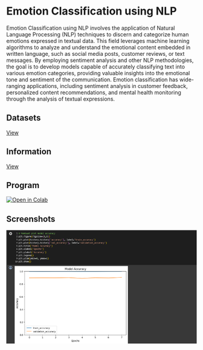 # Emotion Classification using NLP
Emotion Classification using NLP involves the application of Natural Language Processing (NLP) techniques to discern and categorize human emotions expressed in textual data. This field leverages machine learning algorithms to analyze and understand the emotional content embedded in written language, such as social media posts, customer reviews, or text messages. By employing sentiment analysis and other NLP methodologies, the goal is to develop models capable of accurately classifying text into various emotion categories, providing valuable insights into the emotional tone and sentiment of the communication. Emotion classification has wide-ranging applications, including sentiment analysis in customer feedback, personalized content recommendations, and mental health monitoring through the analysis of textual expressions.

## Datasets
[View](https://www.kaggle.com/datasets/anjaneyatripathi/emotion-classification-nlp?select=emotion-labels-val.csv)

## Information
[View](https://github.com/achmadhadikurnia/belajar-pengembangan-machine-learning-dicoding-expertise-certificate)

## Program
[![Open in Colab](https://colab.research.google.com/assets/colab-badge.svg)](https://colab.research.google.com/github/achmadhadikurnia/emotion-classification-nlp-dicoding-submission/blob/main/classification.ipynb)

## Screenshots
![screenshot_1.png](/screenshots/screenshot_1.png)
